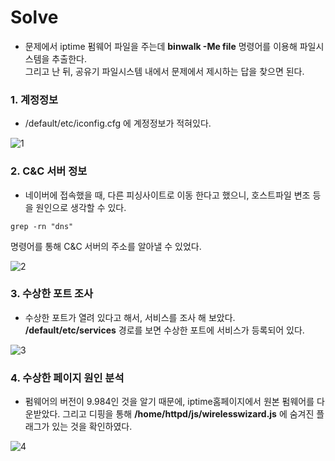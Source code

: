 # Solve
- 문제에서 iptime 펌웨어 파일을 주는데 **binwalk -Me file** 명령어를 이용해 파일시스템을 추출한다.</br>
그리고 난 뒤, 공유기 파일시스템 내에서 문제에서 제시하는 답을 찾으면 된다.

### 1. 계정정보
- /default/etc/iconfig.cfg 에 계정정보가 적혀있다.

![1](https://github.com/st1tch/doubles_ctf/blob/master/for-router-1_4/1.png)

### 2. C&C 서버 정보
- 네이버에 접속했을 때, 다른 피싱사이트로 이동 한다고 했으니, 호스트파일 변조 등을 원인으로 생각할 수 있다.
```
grep -rn "dns"
```
명령어를 통해 C&C 서버의 주소를 알아낼 수 있었다.

![2](https://github.com/st1tch/doubles_ctf/blob/master/for-router-1_4/2.png)

### 3. 수상한 포트 조사
- 수상한 포트가 열려 있다고 해서, 서비스를 조사 해 보았다.
**/default/etc/services** 경로를 보면 수상한 포트에 서비스가 등록되어 있다.

![3](https://github.com/st1tch/doubles_ctf/blob/master/for-router-1_4/3.png)

### 4. 수상한 페이지 원인 분석
- 펌웨어의 버전이 9.984인 것을 알기 때문에, iptime홈페이지에서 원본 펌웨어를 다운받았다. 그리고 디핑을 통해 **/home/httpd/js/wirelesswizard.js** 에 숨겨진 플래그가 있는 것을 확인하였다.

![4](https://github.com/st1tch/doubles_ctf/blob/master/for-router-1_4/4.png)
